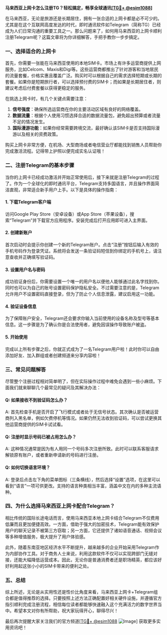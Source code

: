 **马来西亚上网卡怎么注册TG？轻松搞定，畅享全球通讯[[TG💪+ @esim1088](https://t.me/s/esim1088)]**

在马来西亚，无论是旅游还是长期居住，拥有一张合适的上网卡都是必不可少的。尤其是在这个互联网高度发达的时代，即时通讯软件如Telegram（简称TG）已经成为人们日常沟通的重要工具之一。那么问题来了，如何用马来西亚的上网卡顺利注册Telegram呢？这篇文章将为你详细解答，手把手教你一步步搞定。

### **一、选择适合的上网卡**

首先，你需要一张能在马来西亚使用的本地SIM卡。市场上有许多运营商提供上网服务，比如Celcom、Maxis和Digi等。这些运营商都推出了针对游客和当地居民的流量套餐，价格实惠且覆盖广泛。购买时可以根据自己的需求选择短期或长期的套餐。如果你是短期旅行者，可以选择预付费的SIM卡；而如果是长期居住者，则建议考虑后付费套餐以获得更稳定的服务。

在挑选上网卡时，有几个关键点需要注意：
1. **信号强度**：确保所选运营商在你的主要活动区域有良好的网络覆盖。
2. **数据流量**：根据个人使用习惯选择合适的数据流量包，避免超出预算或者流量不足的情况发生。
3. **国际漫游功能**：如果你经常需要跨境交流，最好确认该SIM卡是否支持国际漫游以及相关的资费政策。

购买上网卡非常方便，在机场、大型商场或者电信营业厅都能找到销售人员帮助你完成激活流程。记得带上护照以便完成实名认证哦！

### **二、注册Telegram的基本步骤**

当你的上网卡已经成功激活并开始正常使用后，接下来就是注册Telegram的过程了。作为一个全球化的即时通讯平台，Telegram支持多国语言，并且操作界面简洁直观，非常适合新手用户上手。以下是具体的操作指南：

#### **1. 下载Telegram客户端**
访问Google Play Store（安卓设备）或App Store（苹果设备），搜索“Telegram”并下载官方应用程序。安装完成后打开应用即可进入主界面。

#### **2. 创建新账户**
首次启动时会提示你创建一个新的Telegram账户。点击“注册”按钮后输入有效的手机号码作为登录凭证。系统将会发送一条验证码短信到你绑定的手机号上，请注意查收并正确填写验证码。

#### **3. 设置用户名与密码**
成功验证身份后，你需要设置一个唯一的用户名以便他人能够通过此名字找到你。同时也可以为自己的账号设置密码保护隐私安全。不过需要注意的是，Telegram允许用户不设置密码直接登录，但为了防止个人信息泄露，建议启用这一功能。

#### **4. 验证设备信息**
为了保障账户安全，Telegram还会要求你输入当前使用的设备名称及型号等基本信息。这一步骤是为了确认你是合法使用者，避免因误操作导致账户被盗。

#### **5. 开始使用**
完成以上所有步骤之后，你就正式成为了一名Telegram用户啦！此时你可以自由添加好友、加入群组或者创建频道来分享内容啦！

### **三、常见问题解答**

尽管整个注册过程相对简单明了，但在实际操作过程中难免会遇到一些小麻烦。下面我们就来聊聊几个最常见的疑问及其解决办法：

#### **Q: 如果接收不到验证码怎么办？**
A: 首先检查手机是否开启了飞行模式或者处于无信号状态。其次确认是否被运营商列入黑名单，例如欠费停机等情况。如果仍然无法收到验证码，可以尝试更换其他运营商提供的SIM卡试试看。

#### **Q: 注册时显示号码已被占用怎么办？**
A: 这种情况通常是因为有人用同一个号码多次注册所致。此时可以联系客服请求解锁原有账户，或者重新申请新的号码进行注册。

#### **Q: 如何切换语言环境？**
A: 登录后点击左下角的菜单图标（三条横线），然后选择“设置”选项，在这里可以看到“语言”一项可供更改。支持的语言种类相当丰富，涵盖中文在内的多种主流语种。

### **四、为什么选择马来西亚上网卡配合Telegram？**

相比传统的国际长途电话而言，使用马来西亚本地上网卡结合Telegram不仅费用低廉而且更加便捷高效。一方面，借助于强大的加密技术，Telegram能有效保护用户的聊天记录不被第三方窃取；另一方面，它还提供了诸如语音通话、视频会议等多种增值服务，极大提升了用户体验感。

此外，随着东南亚地区经济水平不断提升，越来越多的企业开始采用Telegram作为内部协作工具。对于商务人士来说，利用这款软件不仅可以实现跨部门无缝对接，还能大幅降低运营成本。因此，无论你是普通消费者还是职场精英，都应该好好利用起这张小小的SIM卡带来的便利之处。

### **五、总结**

综上所述，无论是从实用性还是性价比角度来看，马来西亚上网卡+Telegram组合都是值得推荐的选择。只要按照上述方法正确配置好相关硬件设施，并遵循官方指引顺利完成注册流程，相信每位读者都能够快速融入这个充满活力的数字世界当中。希望本文对你有所帮助，祝大家玩得开心，聊得尽兴！

最后再次提醒大家关注我们的官方频道[[TG💪+ @esim1088](https://t.me/s/esim1088) ![Image](https://i.postimg.cc/4NQfJmqS/Snipaste-2025-05-13-00-14-12.png)] 获取更多实用资讯吧！